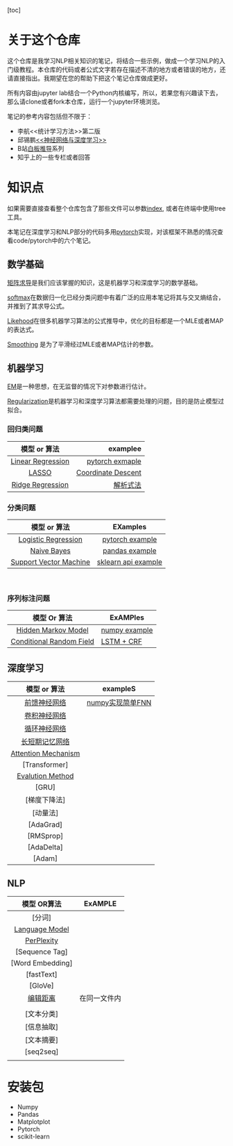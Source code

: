 [toc]

# 关于这个仓库

这个仓库是我学习NLP相关知识的笔记，将结合一些示例，做成一个学习NLP的入门级教程。本仓库的代码或者公式文字若存在描述不清的地方或者错误的地方，还请直接指出。我期望在您的帮助下把这个笔记仓库做成更好。

所有内容由jupyter lab结合一个Python内核编写，所以，若果您有兴趣读下去，那么请clone或者fork本仓库，运行一个jupyter环境浏览。

笔记的参考内容包括但不限于：

- 李航<<统计学习方法>>第二版
- 邱锡鹏[<<神经网络与深度学习>>](https://nndl.github.io/)
- B站[白板推导](https://www.bilibili.com/video/BV1aE411o7qd)系列
- 知乎上的一些专栏或者回答

# 知识点

如果需要直接查看整个仓库包含了那些文件可以参数[index](index), 或者在终端中使用tree工具。

本笔记在深度学习和NLP部分的代码多用[pytorch](https://pytorch.org)实现，对该框架不熟悉的情况查看code/pytorch中的六个笔记。

## 数学基础

[矩阵求导](math/derivative.ipynb)是我们应该掌握的知识，这是机器学习和深度学习的数学基础。

[softmax](math/softmax.ipynb)在数据归一化已经分类问题中有着广泛的应用本笔记将其与交叉熵结合，并推到了其求导公式。

[Likehood](math/likehood.ipynb)在很多机器学习算法的公式推导中，优化的目标都是一个MLE或者MAP的表达式。

[Smoothing](math/smoothing.ipynb) 是为了平滑经过MLE或者MAP估计的参数。

## 机器学习



[EM](ml/em.ipynb)是一种思想，在无监督的情况下对参数进行估计。

[Regularization](ml/regularization.ipynb)是机器学习和深度学习算法都需要处理的问题，目的是防止模型过拟合。

### 回归类问题

|                  模型 or 算法                   |                                             examplee |
| :---------------------------------------------: | ---------------------------------------------------: |
| [Linear Regression](ml/linear_regression.ipynb) | [pytorch exmaple](code/ml/1_linear_regression.ipynb) |
|             [LASSO](ml/lasso.ipynb)             |          [Coordinate Descent](code/ml/6_lasso.ipynb) |
|  [Ridge Regression](ml/ridge_regression.ipynb)  |                    [解析式法](code/ml/7_ridge.ipynb) |

### 分类问题

|                    模型 or 算法                     |                        EXamples                         |
| :-------------------------------------------------: | :-----------------------------------------------------: |
| [Logistic Regression](ml/logistic_regression.ipynb) | [pytorch example](code/ml/2_logistic_regression.ipynb/) |
|         [Naive Bayes](ml/naive_bayes.ipynb)         |      [pandas example](code/ml/3_naive_bayes.ipynb)      |
|       [Support Vector Machine](ml/svm.ipynb)        |       [sklearn api example](code/ml/4_svm.ipynb)        |

​				

### 序列标注问题

|               模型 Or 算法               | ExAMPles                                                     |
| :--------------------------------------: | ------------------------------------------------------------ |
|   [Hidden Markov Model](ml/hmm.ipynb)    | [numpy example](code/ml/5_hmm.ipynb)                         |
| [Conditional Random Field](ml/crf.ipynb) | [LSTM + CRF](http://pytorch123.com/FifthSection/Dynamic_Desicion_Bi-LSTM/) |

## 深度学习

|               模型 or 算法                |                exampleS                 |
| :---------------------------------------: | :-------------------------------------: |
|       [前馈神经网络](dl/fnn.ipynb)        | [numpy实现简单FNN](code/dl/1_fnn.ipynb) |
|       [卷积神经网络](dl/cnn.ipynb)        |                                         |
|       [循环神经网络](dl/rnn.ipynb)        |                                         |
|      [长短期记忆网络](dl/lstm.ipynb)      |                                         |
| [Attention Mechanism](dl/attention.ipynb) |                                         |
|               [Transformer]               |                                         |
|  [Evalution Method](dl/evalution.ipynb)   |                                         |
|                   [GRU]                   |                                         |
|               [梯度下降法]                |                                         |
|                 [动量法]                  |                                         |
|                 [AdaGrad]                 |                                         |
|                 [RMSprop]                 |                                         |
|                [AdaDelta]                 |                                         |
|                  [Adam]                   |                                         |

## NLP

|                模型 OR算法                 |   ExAMPLE    |
| :----------------------------------------: | :----------: |
|                   [分词]                   |              |
| [Language Model](nlp/language_model.ipynb) |              |
|     [PerPlexity](nlp/perplexity.ipynb)     |              |
|               [Sequence Tag]               |              |
|              [Word Embedding]              |              |
|                 [fastText]                 |              |
|                  [GloVe]                   |              |
|    [编辑距离](nlp/edit_distance.ipynb)     | 在同一文件内 |
|                                            |              |
|                 [文本分类]                 |              |
|                 [信息抽取]                 |              |
|                 [文本摘要]                 |              |
|                 [seq2seq]                  |              |
|                                            |              |



# 安装包

- Numpy
- Pandas
- Matplotplot
- Pytorch
- scikit-learn